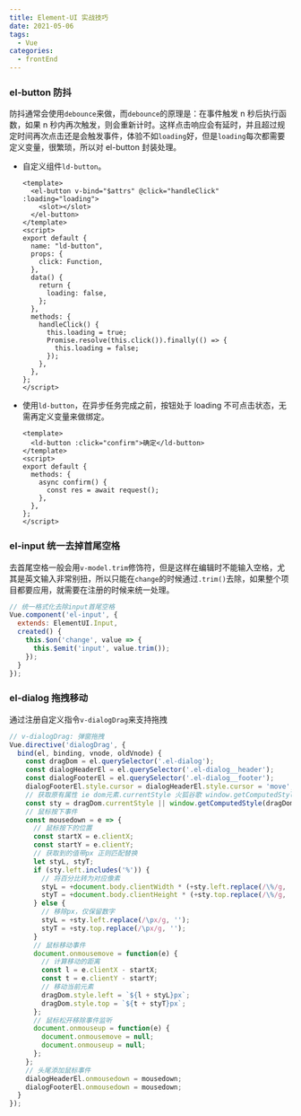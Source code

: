 ```yaml
---
title: Element-UI 实战技巧
date: 2021-05-06
tags:
  - Vue
categories:
  - frontEnd
---
```


### el-button 防抖

防抖通常会使用`debounce`来做，而`debounce`的原理是：在事件触发 n 秒后执行函数，如果 n 秒内再次触发，则会重新计时。这样点击响应会有延时，并且超过规定时间再次点击还是会触发事件，体验不如`loading`好，但是`loading`每次都需要定义变量，很繁琐，所以对 el-button 封装处理。

- 自定义组件`ld-button`。

  ```vue
  <template>
    <el-button v-bind="$attrs" @click="handleClick" :loading="loading">
      <slot></slot>
    </el-button>
  </template>
  <script>
  export default {
    name: "ld-button",
    props: {
      click: Function,
    },
    data() {
      return {
        loading: false,
      };
    },
    methods: {
      handleClick() {
        this.loading = true;
        Promise.resolve(this.click()).finally(() => {
          this.loading = false;
        });
      },
    },
  };
  </script>
  ```

- 使用`ld-button`，在异步任务完成之前，按钮处于 loading 不可点击状态，无需再定义变量来做绑定。

  ```vue
  <template>
    <ld-button :click="confirm">确定</ld-button>
  </template>
  <script>
  export default {
    methods: {
      async confirm() {
        const res = await request();
      },
    },
  };
  </script>
  ```

### el-input 统一去掉首尾空格

去首尾空格一般会用`v-model.trim`修饰符，但是这样在编辑时不能输入空格，尤其是英文输入非常别扭，所以只能在`change`的时候通过`.trim()`去除，如果整个项目都要应用，就需要在注册的时候来统一处理。

```js
// 统一格式化去除input首尾空格
Vue.component('el-input', {
  extends: ElementUI.Input,
  created() {
    this.$on('change', value => {
      this.$emit('input', value.trim());
    });
  }
});
```

### el-dialog 拖拽移动

通过注册自定义指令`v-dialogDrag`来支持拖拽

```js
// v-dialogDrag: 弹窗拖拽
Vue.directive('dialogDrag', {
  bind(el, binding, vnode, oldVnode) {
    const dragDom = el.querySelector('.el-dialog');
    const dialogHeaderEl = el.querySelector('.el-dialog__header');
    const dialogFooterEl = el.querySelector('.el-dialog__footer');
    dialogFooterEl.style.cursor = dialogHeaderEl.style.cursor = 'move';
    // 获取原有属性 ie dom元素.currentStyle 火狐谷歌 window.getComputedStyle(dom元素, null);
    const sty = dragDom.currentStyle || window.getComputedStyle(dragDom, null);
    // 鼠标按下事件
    const mousedown = e => {
      // 鼠标按下的位置
      const startX = e.clientX;
      const startY = e.clientY;
      // 获取到的值带px 正则匹配替换
      let styL, styT;
      if (sty.left.includes('%')) {
        // 将百分比转为对应像素
        styL = +document.body.clientWidth * (+sty.left.replace(/\%/g, '') / 100);
        styT = +document.body.clientHeight * (+sty.top.replace(/\%/g, '') / 100);
      } else {
        // 移除px，仅保留数字
        styL = +sty.left.replace(/\px/g, '');
        styT = +sty.top.replace(/\px/g, '');
      }
      // 鼠标移动事件
      document.onmousemove = function(e) {
        // 计算移动的距离
        const l = e.clientX - startX;
        const t = e.clientY - startY;
        // 移动当前元素
        dragDom.style.left = `${l + styL}px`;
        dragDom.style.top = `${t + styT}px`;
      };
      // 鼠标松开移除事件监听
      document.onmouseup = function(e) {
        document.onmousemove = null;
        document.onmouseup = null;
      };
    };
    // 头尾添加鼠标事件
    dialogHeaderEl.onmousedown = mousedown;
    dialogFooterEl.onmousedown = mousedown;
  }
});

```